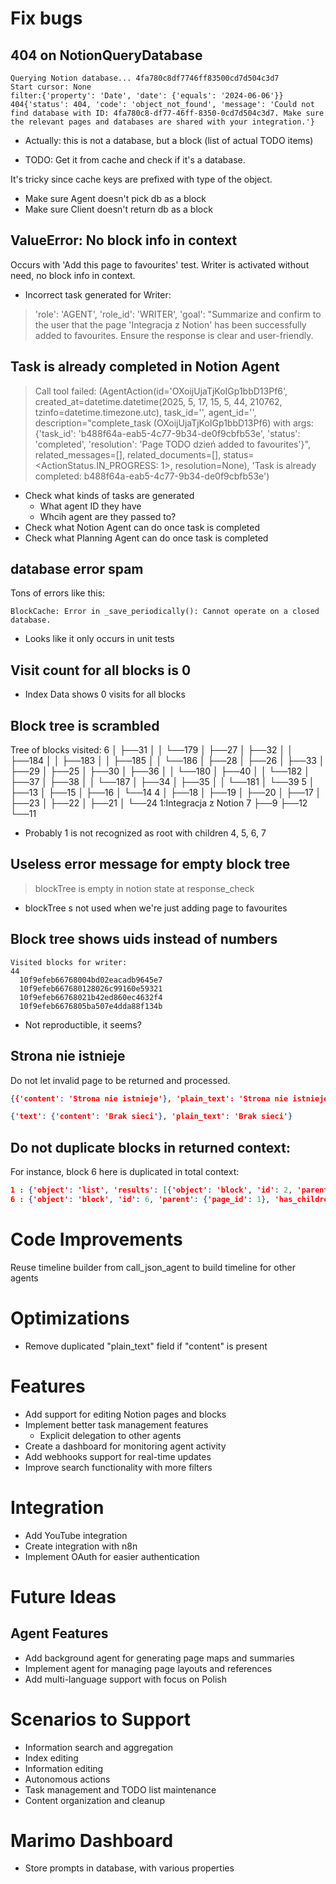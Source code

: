 # Fix bugs

## 404 on NotionQueryDatabase

```
Querying Notion database... 4fa780c8df7746ff83500cd7d504c3d7
Start cursor: None
filter:{'property': 'Date', 'date': {'equals': '2024-06-06'}}
404{'status': 404, 'code': 'object_not_found', 'message': 'Could not find database with ID: 4fa780c8-df77-46ff-8350-0cd7d504c3d7. Make sure the relevant pages and databases are shared with your integration.'}
```

* Actually: this is not a database, but a block (list of actual TODO items)

- TODO: Get it from cache and check if it's a database.

It's tricky since cache keys are prefixed with type of the object.

- Make sure Agent doesn't pick db as a block
- Make sure Client doesn't return db as a block


## ValueError: No block info in context

Occurs with 'Add this page to favourites' test. Writer is activated without need, no block info in context.

* Incorrect task generated for Writer:

> 'role': 'AGENT', 'role_id': 'WRITER', 'goal': "Summarize and confirm to the user that the page 'Integracja z Notion' has been successfully added to favourites. Ensure the response is clear and user-friendly.

## Task is already completed in Notion Agent

> Call tool failed: (AgentAction(id='OXoijUjaTjKoIGp1bbD13Pf6', created_at=datetime.datetime(2025, 5, 17, 15, 5, 44, 210762, tzinfo=datetime.timezone.utc), task_id='', agent_id='', description="complete_task (OXoijUjaTjKoIGp1bbD13Pf6) with args: {'task_id': 'b488f64a-eab5-4c77-9b34-de0f9cbfb53e', 'status': 'completed', 'resolution': 'Page TODO dzień added to favourites'}", related_messages=[], related_documents=[], status=<ActionStatus.IN_PROGRESS: 1>, resolution=None), 'Task is already completed: b488f64a-eab5-4c77-9b34-de0f9cbfb53e')

- Check what kinds of tasks are generated
   - What agent ID they have
   - Whcih agent are they passed to?
- Check what Notion Agent can do once task is completed
- Check what Planning Agent can do once task is completed


## database error spam

Tons of errors like this:
```
BlockCache: Error in _save_periodically(): Cannot operate on a closed database.
```

* Looks like it only occurs in unit tests

## Visit count for all blocks is 0

- Index Data shows 0 visits for all blocks


## Block tree is scrambled

Tree of blocks visited:
6
│  ├──31
│  │  └──179
│  ├──27
│  ├──32
│  │  ├──184
│  │  ├──183
│  │  ├──185
│  │  └──186
│  ├──28
│  ├──26
│  ├──33
│  ├──29
│  ├──25
│  ├──30
│  ├──36
│  │  └──180
│  ├──40
│  │  └──182
│  ├──37
│  ├──38
│  │  └──187
│  ├──34
│  ├──35
│  │  └──181
│  └──39
5
│  ├──13
│  ├──15
│  ├──16
│  └──14
4
│  ├──18
│  ├──19
│  ├──20
│  ├──17
│  ├──23
│  ├──22
│  ├──21
│  └──24
1:Integracja z Notion
7
   ├──9
   ├──12
   └──11

* Probably 1 is not recognized as root with children 4, 5, 6, 7

## Useless error message for empty block tree

> blockTree is empty in notion state at response_check

- blockTree s not used when we're just adding page to favourites

## Block tree shows uids instead of numbers

```
Visited blocks for writer:
44
  10f9efeb66768004bd02eacadb9645e7
  10f9efeb667680128026c99160e59321
  10f9efeb66768021b42ed860ec4632f4
  10f9efeb6676805ba507e4dda88f134b
```

+ Not reproductible, it seems?

## Strona nie istnieje

Do not let invalid page to be returned and processed.

```json
{{'content': 'Strona nie istnieje'}, 'plain_text': 'Strona nie istnieje'}
```

```json
{'text': {'content': 'Brak sieci'}, 'plain_text': 'Brak sieci'}
```

## Do not duplicate blocks in returned context:

For instance, block 6 here is duplicated in total context:

```json
1 : {'object': 'list', 'results': [{'object': 'block', 'id': 2, 'parent': {'page_id': 1}, 'has_children': False, 'child_database': {'title': 'Agent Notion - Zadania'}}, {'object': 'block', 'id': 3, 'parent': {'page_id': 1}, 'has_children': False, 'bookmark': {'caption': [{'text': {'content': 'Moja integracja'}, 'plain_text': 'Moja integracja'}]}}, {'object': 'block', 'id': 4, 'parent': {'page_id': 1}, 'has_children': True, 'heading_3': {'rich_text': [{'text': {'content': 'Zalety'}, 'plain_text': 'Zalety'}], 'is_toggleable': True, 'color': 'default'}}, {'object': 'block', 'id': 5, 'parent': {'page_id': 1}, 'has_children': True, 'heading_3': {'rich_text': [{'text': {'content': 'Scenariusze użycia'}, 'plain_text': 'Scenariusze użycia'}], 'is_toggleable': True, 'color': 'default'}}, {'object': 'block', 'id': 6, 'parent': {'page_id': 1}, 'has_children': True, 'heading_3': {'rich_text': [{'text': {'content': 'Dedykowany agent samodzielnie przeglądający Notion'}, 'plain_text': 'Dedykowany agent samodzielnie przeglądający Notion'}], 'is_toggleable': True, 'color': 'default'}}, {'object': 'block', 'id': 7, 'parent': {'page_id': 1}, 'has_children': True, 'heading_3': {'rich_text': [{'text': {'content': 'Integracja z YouTube'}, 'plain_text': 'Integracja z YouTube'}], 'is_toggleable': True, 'color': 'default'}}, {'object': 'block', 'id': 8, 'parent': {'page_id': 1}, 'has_children': False, 'paragraph': {'color': 'default'}}], 'has_more': False}
6 : {'object': 'block', 'id': 6, 'parent': {'page_id': 1}, 'has_children': True, 'heading_3': {'rich_text': [{'text': {'content': 'Dedykowany agent samodzielnie przeglądający Notion'}, 'plain_text': 'Dedykowany agent samodzielnie przeglądający Notion'}], 'is_toggleable': True, 'color': 'default'}}
```

# Code Improvements

Reuse timeline builder from call_json_agent to build timeline for other agents

# Optimizations

- Remove duplicated "plain_text" field if "content" is present

# Features
- Add support for editing Notion pages and blocks
- Implement better task management features
   - Explicit delegation to other agents
- Create a dashboard for monitoring agent activity
- Add webhooks support for real-time updates
- Improve search functionality with more filters

# Integration
- Add YouTube integration
- Create integration with n8n
- Implement OAuth for easier authentication

# Future Ideas
## Agent Features
- Add background agent for generating page maps and summaries
- Implement agent for managing page layouts and references
- Add multi-language support with focus on Polish

# Scenarios to Support
- Information search and aggregation
- Index editing
- Information editing
- Autonomous actions
- Task management and TODO list maintenance
- Content organization and cleanup

# Marimo Dashboard

- Store prompts in database, with various properties

